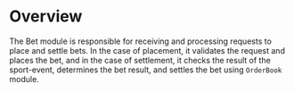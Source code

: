 # **Overview**

The Bet module is responsible for receiving and processing requests to place and settle bets. In the case of placement, it validates the request and places the bet, and in the case of settlement, it checks the result of the sport-event, determines the bet result, and settles the bet using `OrderBook` module.
